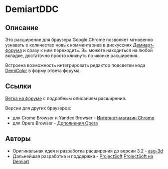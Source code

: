 # DemiartDDC

## Описание
Это расширение для браузера Google Chrome позволяет мгновенно узнавать о количество новых комментариев в дискуссиях [Демиарт-форума](http://demiart.ru/forum/index.php?) и сразу к ним переходить. Вы можете находиться на любой вкладке, достаточно просто кликнуть по иконке расширения.

Встроена возможность интегрировать редактор подсветки кода [DemiColor](http://demicolor.studionions.com/) в форму ответа форума. 

## Ссылки
[Ветка на форуме](http://demiart.ru/forum/index.php?showtopic=231647) с подробным описанием расширения.

Версии для других браузеров:
- для Crome Browser и Yandex Browser - [Интернет-магазин Chrome](https://chrome.google.com/webstore/detail/demiart-discussion-count/jpbpbenadfnimgnmgipcbbplldlalohm?hl=ru)
- для Opera Browser - [Дополнения Opera](https://addons.opera.com/ru/extensions/details/demiart-discussion-count-ddc/)

## Авторы
- Оригинальная идея и разработка расширения до версии 3.2 - [asg-3d](https://github.com/asg-3d)
- Дальнейшая разработка и поддержка - [ProjectSoft](https://github.com/ProjectSoft-STUDIONIONS/) [ProjectSoft на Demiart](https://demiart.ru/forum/index.php?showuser=1393929)

